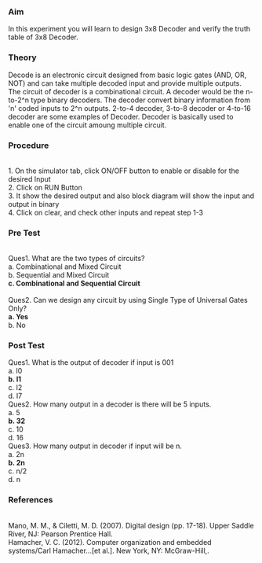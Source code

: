 ### Aim
In this experiment you will learn to design 3x8 Decoder and verify the truth table of 3x8 Decoder.<br>
### Theory
Decode is an electronic circuit designed from basic logic gates (AND, OR, NOT) and can take multiple decoded input and provide multiple outputs. The circuit of decoder is a combinational circuit. A decoder would be the n-to-2^n type binary decoders. The decoder convert binary information from 'n' coded inputs to 2^n outputs. 2-to-4 decoder, 3-to-8 decoder or 4-to-16 decoder are some examples of Decoder. Decoder is basically used to enable one of the circuit amoung multiple circuit.<br>

### Procedure
<br>
1.	On the simulator tab, click ON/OFF button to enable or disable for the desired Input
<br>2.	Click on RUN Button
<br>3.	It show the desired output and also block diagram will show the input and output in binary
<br>4.	Click on clear, and check other inputs and repeat step 1-3

### Pre Test
<br>Ques1. What are the two types of circuits?
<br>a.	Combinational and Mixed Circuit
<br>b.	Sequential and Mixed Circuit
<br><b>c.	Combinational and Sequential Circuit</b>
<br><br>Ques2. Can we design any circuit by using Single Type of Universal Gates Only?
<br><b>a.	Yes</b>	
<br>b.	No

### Post Test<br>
Ques1. What is the output of decoder if input is 001
<br>a.	I0
<br><b>b.	I1</b>
<br>c.	I2
<br>d.	I7
<br>Ques2. How many output in a decoder is there will be 5 inputs.
<br>a.	5
<br><b>b.	32</b><br>
c.	10
<br>d.	16
<br>Ques3. How many output in decoder if input will be n.
<br>a.	2n
<br><b>b.	2n</b>
<br>c.	n/2
<br>d.	n

### References
<br>
Mano, M. M., & Ciletti, M. D. (2007). Digital design (pp. 17-18). Upper Saddle River, NJ: Pearson Prentice Hall.
<br>Hamacher, V. C. (2012). Computer organization and embedded systems/Carl Hamacher...[et al.]. New York, NY: McGraw-Hill,.
